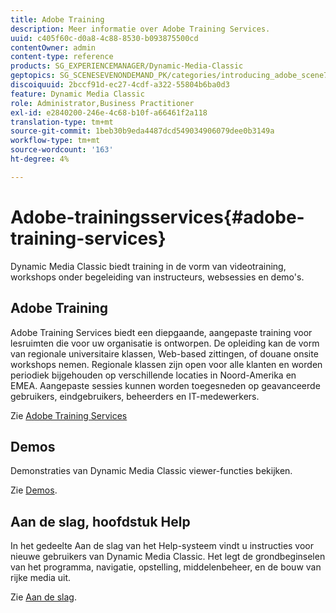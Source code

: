 ```yaml
---
title: Adobe Training
description: Meer informatie over Adobe Training Services.
uuid: c405f60c-d0a8-4c88-8530-b093875500cd
contentOwner: admin
content-type: reference
products: SG_EXPERIENCEMANAGER/Dynamic-Media-Classic
geptopics: SG_SCENESEVENONDEMAND_PK/categories/introducing_adobe_scene7
discoiquuid: 2bccf91d-ec27-4cdf-a322-55804b6ba0d3
feature: Dynamic Media Classic
role: Administrator,Business Practitioner
exl-id: e2840200-246e-4c68-b10f-a66461f2a118
translation-type: tm+mt
source-git-commit: 1beb30b9eda4487dcd549034906079dee0b3149a
workflow-type: tm+mt
source-wordcount: '163'
ht-degree: 4%

---
```


# Adobe-trainingsservices{#adobe-training-services}

Dynamic Media Classic biedt training in de vorm van videotraining, workshops onder begeleiding van instructeurs, websessies en demo&#39;s.

## Adobe Training

Adobe Training Services biedt een diepgaande, aangepaste training voor lesruimten die voor uw organisatie is ontworpen. De opleiding kan de vorm van regionale universitaire klassen, Web-based zittingen, of douane onsite workshops nemen. Regionale klassen zijn open voor alle klanten en worden periodiek bijgehouden op verschillende locaties in Noord-Amerika en EMEA. Aangepaste sessies kunnen worden toegesneden op geavanceerde gebruikers, eindgebruikers, beheerders en IT-medewerkers.

Zie [Adobe Training Services](https://learning.adobe.com/)

## Demos

Demonstraties van Dynamic Media Classic viewer-functies bekijken.

Zie [Demos](https://landing.adobe.com/en/na/dynamic-media/ctir-2755/live-demos.html).

## Aan de slag, hoofdstuk Help

In het gedeelte Aan de slag van het Help-systeem vindt u instructies voor nieuwe gebruikers van Dynamic Media Classic. Het legt de grondbeginselen van het programma, navigatie, opstelling, middelenbeheer, en de bouw van rijke media uit.

Zie [Aan de slag](dmc-platform-overview.md).

